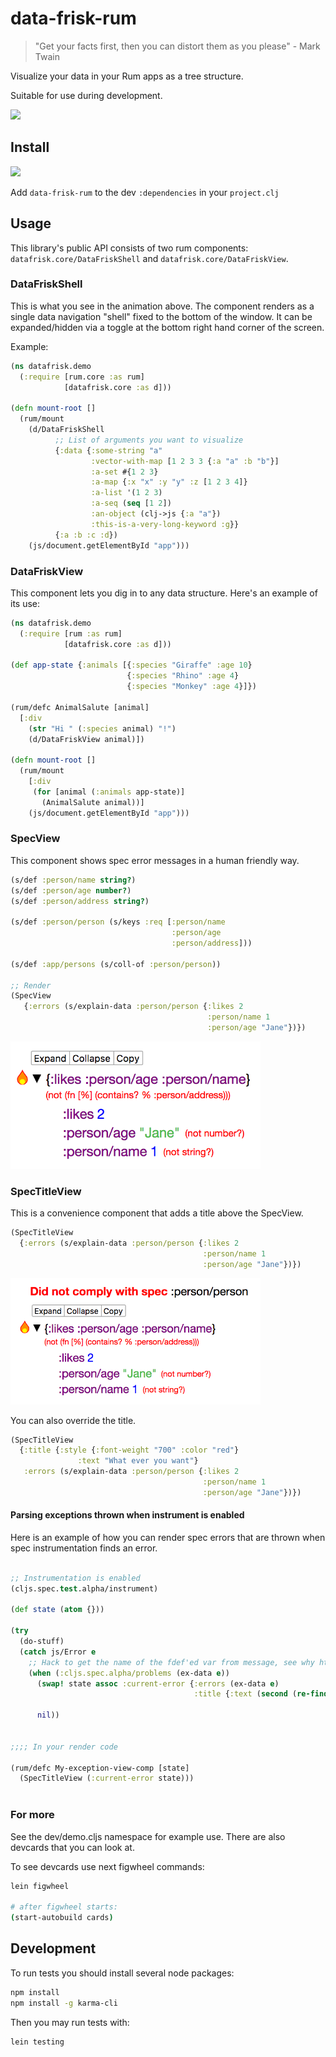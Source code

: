 # data-frisk-rum

> "Get your facts first, then you can distort them as you please" - Mark Twain

Visualize your data in your Rum apps as a tree structure.

Suitable for use during development.

<img src="datafrisk-shell.gif" style="max-width: 400px;">

## Install

![](https://clojars.org/data-frisk-rum/latest-version.svg)

Add `data-frisk-rum` to the dev `:dependencies` in your `project.clj`

## Usage

This library's public API consists of two rum components: `datafrisk.core/DataFriskShell` and `datafrisk.core/DataFriskView`.


### DataFriskShell

This is what you see in the animation above. The component renders as a single data navigation "shell" fixed to the bottom of the window. 
It can be expanded/hidden via a toggle at the bottom right hand corner of the screen. 

Example:

```clojure
(ns datafrisk.demo
  (:require [rum.core :as rum]
            [datafrisk.core :as d]))

(defn mount-root []
  (rum/mount
    (d/DataFriskShell
          ;; List of arguments you want to visualize
          {:data {:some-string "a"
                  :vector-with-map [1 2 3 3 {:a "a" :b "b"}]
                  :a-set #{1 2 3}
                  :a-map {:x "x" :y "y" :z [1 2 3 4]}
                  :a-list '(1 2 3)
                  :a-seq (seq [1 2])
                  :an-object (clj->js {:a "a"})
                  :this-is-a-very-long-keyword :g}}
          {:a :b :c :d})
    (js/document.getElementById "app")))
```

### DataFriskView

This component lets you dig in to any data structure. Here's an example of its use:


```clojure
(ns datafrisk.demo
  (:require [rum :as rum]
            [datafrisk.core :as d]))

(def app-state {:animals [{:species "Giraffe" :age 10} 
                          {:species "Rhino" :age 4} 
                          {:species "Monkey" :age 4}]})

(rum/defc AnimalSalute [animal]
  [:div 
    (str "Hi " (:species animal) "!")
    (d/DataFriskView animal)])

(defn mount-root []
  (rum/mount
    [:div
     (for [animal (:animals app-state)]
       (AnimalSalute animal))]
    (js/document.getElementById "app")))
```

### SpecView
This component shows spec error messages in a human friendly way.

```clojure
(s/def :person/name string?)
(s/def :person/age number?)
(s/def :person/address string?)

(s/def :person/person (s/keys :req [:person/name
                                    :person/age
                                    :person/address]))

(s/def :app/persons (s/coll-of :person/person))

;; Render
(SpecView
   {:errors (s/explain-data :person/person {:likes 2
                                            :person/name 1
                                            :person/age "Jane"})})
```

<img src="specview.png" style="max-width: 400px;">

### SpecTitleView

This is a convenience component that adds a title above the SpecView.

```clojure
(SpecTitleView
  {:errors (s/explain-data :person/person {:likes 2
                                           :person/name 1
                                           :person/age "Jane"})})
```

<img src="spectitleview.png" style="max-width: 400px;">

You can also override the title. 

```clojure
(SpecTitleView
  {:title {:style {:font-weight "700" :color "red"}
               :text "What ever you want"}
   :errors (s/explain-data :person/person {:likes 2
                                           :person/name 1
                                           :person/age "Jane"})})

```

#### Parsing exceptions thrown when instrument is enabled

Here is an example of how you can render spec errors that are 
thrown when spec instrumentation finds an error.

```clojure

;; Instrumentation is enabled
(cljs.spec.test.alpha/instrument)

(def state (atom {}))

(try
  (do-stuff)
  (catch js/Error e
    ;; Hack to get the name of the fdef'ed var from message, see why https://dev.clojure.org/jira/browse/CLJ-2166
    (when (:cljs.spec.alpha/problems (ex-data e))
      (swap! state assoc :current-error {:errors (ex-data e)
                                         :title {:text (second (re-find #"Call\sto\s#'(.*)\sdid"
                                                                        (aget e "message")))}}))
      nil))
      
      
;;;; In your render code

(rum/defc My-exception-view-comp [state]
  (SpecTitleView (:current-error state))) 
 
```

### For more

See the dev/demo.cljs namespace for example use. There are also devcards that you can look at.

To see devcards use next figwheel commands:
```bash
lein figwheel

# after figwheel starts:
(start-autobuild cards)
```

## Development
To run tests you should install several node packages:
```bash
npm install
npm install -g karma-cli
```
Then you may run tests with:
```bahs
lein testing
```

